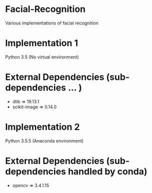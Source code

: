# Facial-Recognition

Various implementations of facial recognition


# Implementation 1

Python 3.5 (No virtual environment)

# External Dependencies (sub-dependencies ... )

* dlib => 19.13.1
* scikit-image => 0.14.0


# Implementation 2

Python 3.5.5 (Anaconda environment)

# External Dependencies (sub-dependencies handled by conda)

* opencv => 3.4.1.15
